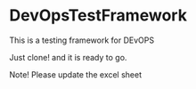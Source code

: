 # DevOpsTestFramework
This is a testing framework for DEvOPS


Just clone! and it is ready to go.

Note! Please update the excel sheet
